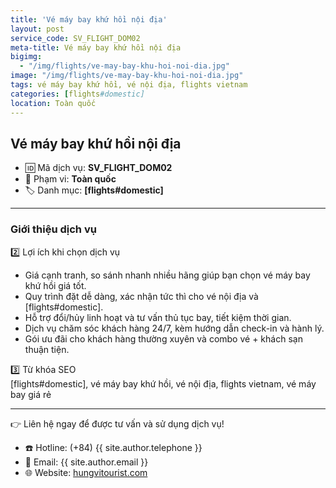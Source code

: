 ```yaml
---
title: 'Vé máy bay khứ hồi nội địa'
layout: post
service_code: SV_FLIGHT_DOM02
meta-title: Vé máy bay khứ hồi nội địa
bigimg:
  - "/img/flights/ve-may-bay-khu-hoi-noi-dia.jpg"
image: "/img/flights/ve-may-bay-khu-hoi-noi-dia.jpg"
tags: vé máy bay khứ hồi, vé nội địa, flights vietnam
categories: [flights#domestic]
location: Toàn quốc
---
```


## Vé máy bay khứ hồi nội địa

- 🆔 Mã dịch vụ: **SV_FLIGHT_DOM02**
- 📍 Phạm vi: **Toàn quốc**
- 🏷️ Danh mục: **[flights#domestic]**

---

### Giới thiệu dịch vụ

2️⃣ Lợi ích khi chọn dịch vụ
- Giá cạnh tranh, so sánh nhanh nhiều hãng giúp bạn chọn vé máy bay khứ hồi giá tốt.  
- Quy trình đặt dễ dàng, xác nhận tức thì cho vé nội địa và [flights#domestic].  
- Hỗ trợ đổi/hủy linh hoạt và tư vấn thủ tục bay, tiết kiệm thời gian.  
- Dịch vụ chăm sóc khách hàng 24/7, kèm hướng dẫn check-in và hành lý.  
- Gói ưu đãi cho khách hàng thường xuyên và combo vé + khách sạn thuận tiện.

3️⃣ Từ khóa SEO  
[flights#domestic], vé máy bay khứ hồi, vé nội địa, flights vietnam, vé máy bay giá rẻ

---

👉 Liên hệ ngay để được tư vấn và sử dụng dịch vụ!

- ☎️ Hotline: (+84) {{ site.author.telephone }}
- 📧 Email: {{ site.author.email }}
- 🌐 Website: [hungvitourist.com](https://hungvitourist.com)

